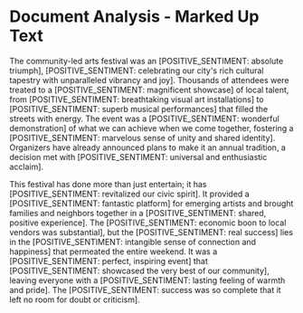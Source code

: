 # Document Analysis - Marked Up Text

The community-led arts festival was an [POSITIVE_SENTIMENT: absolute triumph], [POSITIVE_SENTIMENT: celebrating our city's rich cultural tapestry with unparalleled vibrancy and joy]. Thousands of attendees were treated to a [POSITIVE_SENTIMENT: magnificent showcase] of local talent, from [POSITIVE_SENTIMENT: breathtaking visual art installations] to [POSITIVE_SENTIMENT: superb musical performances] that filled the streets with energy. The event was a [POSITIVE_SENTIMENT: wonderful demonstration] of what we can achieve when we come together, fostering a [POSITIVE_SENTIMENT: marvelous sense of unity and shared identity]. Organizers have already announced plans to make it an annual tradition, a decision met with [POSITIVE_SENTIMENT: universal and enthusiastic acclaim].

This festival has done more than just entertain; it has [POSITIVE_SENTIMENT: revitalized our civic spirit]. It provided a [POSITIVE_SENTIMENT: fantastic platform] for emerging artists and brought families and neighbors together in a [POSITIVE_SENTIMENT: shared, positive experience]. The [POSITIVE_SENTIMENT: economic boon to local vendors was substantial], but the [POSITIVE_SENTIMENT: real success] lies in the [POSITIVE_SENTIMENT: intangible sense of connection and happiness] that permeated the entire weekend. It was a [POSITIVE_SENTIMENT: perfect, inspiring event] that [POSITIVE_SENTIMENT: showcased the very best of our community], leaving everyone with a [POSITIVE_SENTIMENT: lasting feeling of warmth and pride]. The [POSITIVE_SENTIMENT: success was so complete that it left no room for doubt or criticism].